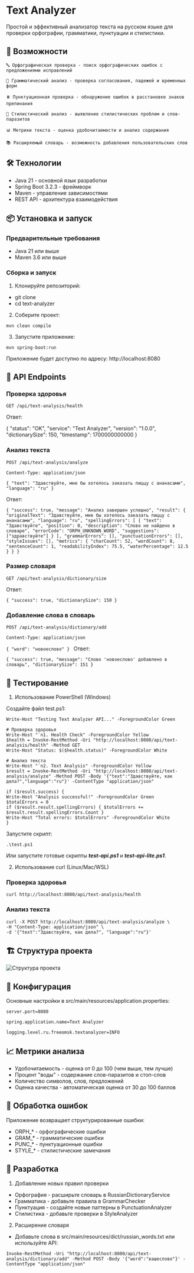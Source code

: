 # Text Analyzer

Простой и эффективный анализатор текста на русском языке для проверки орфографии, грамматики, пунктуации и стилистики.

## 🚀 Возможности

    🔤 Орфографическая проверка - поиск орфографических ошибок с предложениями исправлений

    📝 Грамматический анализ - проверка согласования, падежей и временных форм

    ⏸️ Пунктуационная проверка - обнаружение ошибок в расстановке знаков препинания

    🎨 Стилистический анализ - выявление стилистических проблем и слов-паразитов

    📊 Метрики текста - оценка удобочитаемости и анализ содержания

    📚 Расширяемый словарь - возможность добавления пользовательских слов

## 🛠 Технологии

- Java 21 - основной язык разработки
- Spring Boot 3.2.3 - фреймворк
- Maven - управление зависимостями
- REST API - архитектура взаимодействия

## 📦 Установка и запуск

### Предварительные требования

- Java 21 или выше
- Maven 3.6 или выше

### Сборка и запуск

1. Клонируйте репозиторий:

- git clone <repository-url>
- cd text-analyzer

2. Соберите проект:

`mvn clean compile`

3. Запустите приложение:

`mvn spring-boot:run`

Приложение будет доступно по адресу: http://localhost:8080

## 📡 API Endpoints

### Проверка здоровья

`GET /api/text-analysis/health`

Ответ:

{
"status": "OK",
"service": "Text Analyzer",
"version": "1.0.0",
"dictionarySize": 150,
"timestamp": 1700000000000
}

### Анализ текста

`POST /api/text-analysis/analyze`

`Content-Type: application/json`

`{
"text": "Здавствуйте, мне бы хотелось заказать пиццу с ананасами",
"language": "ru"
}`

Ответ:

`{
"success": true,
"message": "Анализ завершен успешно",
"result": {
"originalText": "Здавствуйте, мне бы хотелось заказать пиццу с ананасами",
"language": "ru",
"spellingErrors": [
{
"text": "Здавствуйте",
"position": 0,
"description": "Слово не найдено в словаре",
"errorCode": "ORPH_UNKNOWN_WORD",
"suggestions": ["здравствуйте"]
}
],
"grammarErrors": [],
"punctuationErrors": [],
"styleIssues": [],
"metrics": {
"charCount": 52,
"wordCount": 8,
"sentenceCount": 1,
"readabilityIndex": 75.5,
"waterPercentage": 12.5
}
}
}`

### Размер словаря

`GET /api/text-analysis/dictionary/size`

Ответ:

`{
"success": true,
"dictionarySize": 150
}`

### Добавление слова в словарь

`POST /api/text-analysis/dictionary/add`

`Content-Type: application/json`

`{
"word": "новоеслово"
}
`
Ответ:

`{
"success": true,
"message": "Слово 'новоеслово' добавлено в словарь",
"dictionarySize": 151
}`

## 🧪 Тестирование
1. Использование PowerShell (Windows)

Создайте файл test.ps1:

    Write-Host "Testing Text Analyzer API..." -ForegroundColor Green

    # Проверка здоровья
    Write-Host "`n1. Health Check" -ForegroundColor Yellow
    $health = Invoke-RestMethod -Uri "http://localhost:8080/api/text-analysis/health" -Method GET
    Write-Host "Status: $($health.status)" -ForegroundColor White

    # Анализ текста
    Write-Host "`n2. Text Analysis" -ForegroundColor Yellow
    $result = Invoke-RestMethod -Uri "http://localhost:8080/api/text-analysis/analyze" -Method POST -Body '{"text":"Здавствуйте, как дела?","language":"ru"}' -ContentType "application/json"

    if ($result.success) {
    Write-Host "Analysis successful!" -ForegroundColor Green
    $totalErrors = 0
    if ($result.result.spellingErrors) { $totalErrors += $result.result.spellingErrors.Count }
    Write-Host "Total errors: $totalErrors" -ForegroundColor White
    }

Запустите скрипт:

`.\test.ps1`

Или запустите готовые скрипты _**test-api.ps1**_ и _**test-api-lite.ps1**_. 

2. Использование curl (Linux/Mac/WSL)

### Проверка здоровья
    curl http://localhost:8080/api/text-analysis/health

### Анализ текста
    curl -X POST http://localhost:8080/api/text-analysis/analyze \
    -H "Content-Type: application/json" \
    -d '{"text":"Здавствуйте, как дела?", "language":"ru"}'

## 🏗 Структура проекта

![Структура проекта](src/main/resources/structure.png)

## 🔧 Конфигурация

Основные настройки в src/main/resources/application.properties:

    server.port=8080

    spring.application.name=Text Analyzer

    logging.level.ru.freeomsk.textanalyzer=INFO

## 📈 Метрики анализа

- Удобочитаемость - оценка от 0 до 100 (чем выше, тем лучше)
- Процент "воды" - содержание слов-паразитов и стоп-слов
- Количество символов, слов, предложений
- Оценка качества - автоматическая оценка от 30 до 100 баллов

## 🐛 Обработка ошибок

Приложение возвращает структурированные ошибки:

- ORPH_* - орфографические ошибки
- GRAM_* - грамматические ошибки
- PUNC_* - пунктуационные ошибки
- STYLE_* - стилистические замечания

## 🤝 Разработка

1. Добавление новых правил проверки

- Орфография - расширьте словарь в RussianDictionaryService
- Грамматика - добавьте правила в GrammarChecker
- Пунктуация - создайте новые паттерны в PunctuationAnalyzer
- Стилистика - добавьте проверки в StyleAnalyzer

2. Расширение словаря
- Добавьте слова в src/main/resources/dict/russian_words.txt или используйте API:

`Invoke-RestMethod -Uri "http://localhost:8080/api/text-analysis/dictionary/add" -Method POST -Body '{"word":"вашеслово"}' -ContentType "application/json"`
